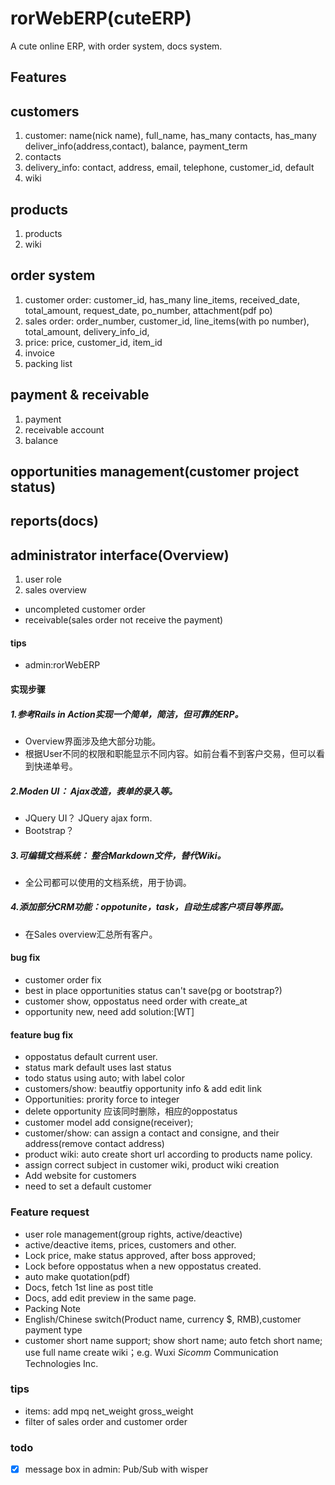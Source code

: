 # rorWebERP(cuteERP)

A cute online ERP, with order system, docs system.

## Features
## customers
1. customer: name(nick name), full_name, has_many contacts, has_many deliver_info(address,contact), balance, payment_term
1. contacts
1. delivery_info: contact, address, email, telephone, customer_id, default
1. wiki

## products
1. products
1. wiki

## order system
1. customer order: customer_id, has_many line_items, received_date, total_amount, request_date, po_number, attachment(pdf po)
1. sales order: order_number, customer_id, line_items(with po number), total_amount, delivery_info_id,
1. price: price, customer_id, item_id
1. invoice
1. packing list


## payment & receivable
1. payment
1. receivable account
1. balance

## opportunities management(customer project status)
## reports(docs)

## administrator interface(Overview)
1. user role
1. sales overview
 - uncompleted customer order
 - receivable(sales order not receive the payment)




#### tips
- admin:rorWebERP

#### 实现步骤
##### 1.参考Rails in Action实现一个简单，简洁，但可靠的ERP。
 - Overview界面涉及绝大部分功能。
 - 根据User不同的权限和职能显示不同内容。如前台看不到客户交易，但可以看到快递单号。

##### 2.Moden UI： Ajax改造，表单的录入等。
 - JQuery UI？ JQuery ajax form.
 - Bootstrap？

##### 3.可编辑文档系统： 整合Markdown文件，替代Wiki。
 - 全公司都可以使用的文档系统，用于协调。

##### 4.添加部分CRM功能：oppotunite，task，自动生成客户项目等界面。
 - 在Sales overview汇总所有客户。




#### bug fix
- customer order fix
- best in place opportunities status can't save(pg or bootstrap?)
- customer show, oppostatus need order with create_at
- opportunity new, need add solution:[WT]

#### feature bug fix
- oppostatus default current user.
- status mark default uses last status
- todo status using auto; with label color
- customers/show: beautfiy opportunity info & add edit link
- Opportunities: prority force to integer
- delete opportunity 应该同时删除，相应的oppostatus
- customer model add consigne(receiver);
- customer/show: can assign a contact and consigne, and their address(remove contact address)
- product wiki: auto create short url according to products name policy.
- assign correct subject in customer wiki, product wiki creation
- Add website for customers
- need to set a default customer

### Feature request
- user role management(group rights, active/deactive)
- active/deactive items, prices, customers and other.
- Lock price, make status approved, after boss approved;
- Lock before oppostatus when a new oppostatus created.
- auto make quotation(pdf)
- Docs, fetch 1st line as post title
- Docs, add edit preview in the same page.
- Packing Note
- English/Chinese switch(Product name, currency $, RMB),customer payment type
- customer short name support; show short name; auto fetch short name; use full name create wiki；e.g. Wuxi *Sicomm* Communication Technologies Inc.

### tips
- items: add mpq net_weight gross_weight
- filter of sales order and customer order

### todo
- [x] message box in admin: Pub/Sub with wisper
